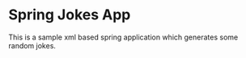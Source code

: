 # Spring Jokes App

This is a sample xml based spring application which generates some random jokes.
